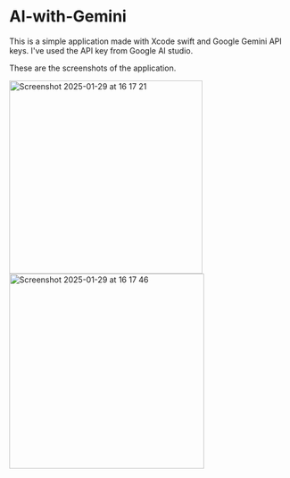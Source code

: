 # AI-with-Gemini

This is a simple application made with Xcode swift and Google Gemini API keys.
I've used the API key from Google AI studio.
 
These are the screenshots of the application. 


<img width="346" alt="Screenshot 2025-01-29 at 16 17 21" src="https://github.com/user-attachments/assets/995f3b7e-c426-446f-8277-3dbb6dc24490" />
 
   
<img width="349" alt="Screenshot 2025-01-29 at 16 17 46" src="https://github.com/user-attachments/assets/3cc636d9-1e3e-42bf-bb8f-566849ed4854" />
 
  

